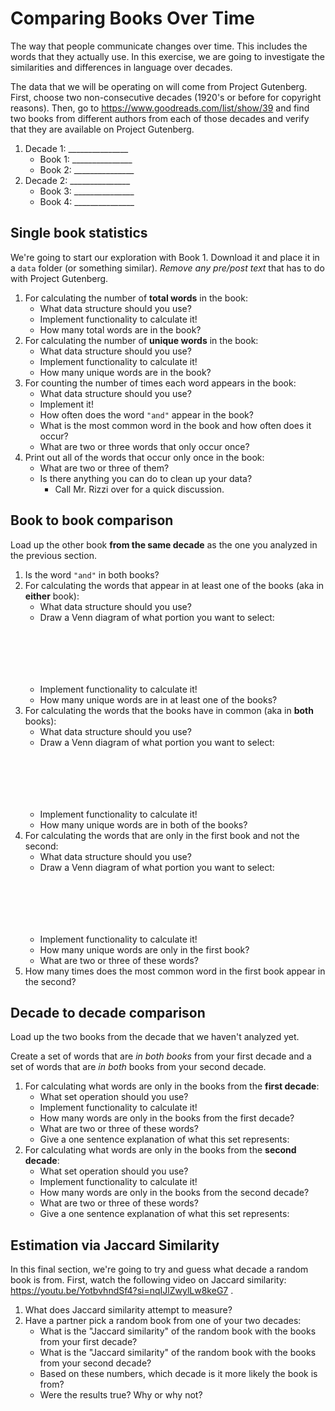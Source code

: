 # Comparing Books Over Time

The way that people communicate changes over time. This includes the words
that they actually use. In this exercise, we are going to investigate the
similarities and differences in language over decades.

The data that we will be operating on will come from Project Gutenberg. First,
choose two non-consecutive decades (1920's or before for copyright reasons).
Then, go to https://www.goodreads.com/list/show/39 and find two books from
different authors from each of those decades and verify that they are available
on Project Gutenberg.

1. Decade 1: _______________
    - Book 1: _______________
    - Book 2: _______________
2. Decade 2: _______________
    - Book 3: _______________
    - Book 4: _______________

## Single book statistics

We're going to start our exploration with Book 1. Download it and place it in
a `data` folder (or something similar). _Remove any pre/post text_ that has to do
with Project Gutenberg.

1. For calculating the number of **total words** in the book:
    - What data structure should you use?
    - Implement functionality to calculate it!
    - How many total words are in the book?
2. For calculating the number of **unique words** in the book:
    - What data structure should you use?
    - Implement functionality to calculate it!
    - How many unique words are in the book?
3. For counting the number of times each word appears in the book:
    - What data structure should you use?
    - Implement it!
    - How often does the word `"and"` appear in the book?
    - What is the most common word in the book and how often does it occur? 
    - What are two or three words that only occur once?
4. Print out all of the words that occur only once in the book:
    - What are two or three of them?
    - Is there anything you can do to clean up your data?
        - Call Mr. Rizzi over for a quick discussion.

## Book to book comparison

Load up the other book **from the same decade** as the one you analyzed in the
previous section.

1. Is the word `"and"` in both books?
2. For calculating the words that appear in at least one of the books (aka in **either** book):
    - What data structure should you use?
    - Draw a Venn diagram of what portion you want to select:
        ```






        ```
    - Implement functionality to calculate it!
    - How many unique words are in at least one of the books?
3. For calculating the words that the books have in common (aka in **both** books):
    - What data structure should you use?
    - Draw a Venn diagram of what portion you want to select:
        ```






        ```
    - Implement functionality to calculate it!
    - How many unique words are in both of the books?
4. For calculating the words that are only in the first book and not the second:
    - What data structure should you use?
    - Draw a Venn diagram of what portion you want to select:
        ```






        ```
    - Implement functionality to calculate it!
    - How many unique words are only in the first book?
    - What are two or three of these words?
5. How many times does the most common word in the first book appear in the second?

## Decade to decade comparison

Load up the two books from the decade that we haven't analyzed yet.

Create a set of words that are _in both books_ from your first decade and a set
of words that are _in both_ books from your second decade.

1. For calculating what words are only in the books from the **first decade**:
    - What set operation should you use?
    - Implement functionality to calculate it!
    - How many words are only in the books from the first decade?
    - What are two or three of these words?
    - Give a one sentence explanation of what this set represents:
2. For calculating what words are only in the books from the **second decade**:
    - What set operation should you use?
    - Implement functionality to calculate it!
    - How many words are only in the books from the second decade?
    - What are two or three of these words?
    - Give a one sentence explanation of what this set represents:

## Estimation via Jaccard Similarity

In this final section, we're going to try and guess what decade a random book
is from. First, watch the following video on Jaccard similarity:
https://youtu.be/YotbvhndSf4?si=nqIJlZwylLw8keG7 .

1. What does Jaccard similarity attempt to measure?
2. Have a partner pick a random book from one of your two decades:
    - What is the "Jaccard similarity" of the random book with the books from
      your first decade?
    - What is the "Jaccard similarity" of the random book with the books from
      your second decade?
    - Based on these numbers, which decade is it more likely the book is from?
    - Were the results true? Why or why not?
